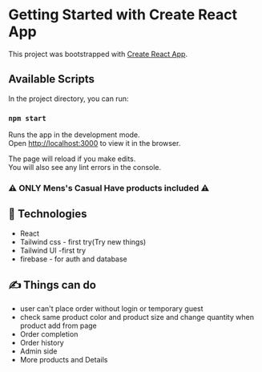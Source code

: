 # Getting Started with Create React App

This project was bootstrapped with [Create React App](https://github.com/facebook/create-react-app).

## Available Scripts

In the project directory, you can run:

### `npm start`

Runs the app in the development mode.\
Open [http://localhost:3000](http://localhost:3000) to view it in the browser.

The page will reload if you make edits.\
You will also see any lint errors in the console.

### :warning: ONLY Mens's Casual Have products included :warning:

## :muscle: Technologies 

* React
* Tailwind css - first try(Try new things)
* Tailwind UI -first try
* firebase - for auth and database

## :writing_hand: Things can do 

* user can't place order without login or temporary guest
* check same product color and product size and change quantity when product add from page
* Order completion
* Order history
* Admin side
* More products and Details
